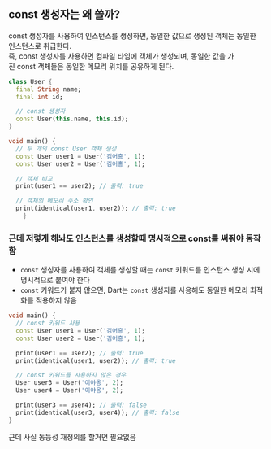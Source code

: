 ## const 생성자는 왜 쓸까? 

const 생성자를 사용하여 인스턴스를 생성하면, 동일한 값으로 생성된 객체는 동일한 인스턴스로 취급한다.   
즉, const 생성자를 사용하면 컴파일 타임에 객체가 생성되며, 동일한 값을 가진 const 객체들은 동일한 메모리 위치를 공유하게 된다.  

```dart
class User {
  final String name;
  final int id;

  // const 생성자
  const User(this.name, this.id);
}

void main() {
  // 두 개의 const User 객체 생성
  const User user1 = User('김어흥', 1);
  const User user2 = User('김어흥', 1);

  // 객체 비교
  print(user1 == user2); // 출력: true

  // 객체의 메모리 주소 확인
  print(identical(user1, user2)); // 출력: true
    }
```

### 근데 저렇게 해놔도 인스턴스를 생성할때 명시적으로 const를 써줘야 동작함  
- `const` 생성자를 사용하여 객체를 생성할 때는 `const` 키워드를 인스턴스 생성 시에 명시적으로 붙여야 한다
- `const` 키워드가 붙지 않으면, Dart는 `const` 생성자를 사용해도 동일한 메모리 최적화를 적용하지 않음  

```dart 
void main() {
  // const 키워드 사용
  const User user1 = User('김어흥', 1);
  const User user2 = User('김어흥', 1);

  print(user1 == user2); // 출력: true
  print(identical(user1, user2)); // 출력: true

  // const 키워드를 사용하지 않은 경우
  User user3 = User('이야옹', 2);
  User user4 = User('이야옹', 2);

  print(user3 == user4); // 출력: false
  print(identical(user3, user4)); // 출력: false
}
```
근데 사실 동등성 재정의를 할거면 필요없음 